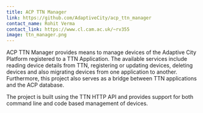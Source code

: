 ```yaml
---
title: ACP TTN Manager
link: https://github.com/AdaptiveCity/acp_ttn_manager
contact_name: Rohit Verma
contact_link: https://www.cl.cam.ac.uk/~rv355
image: ttn_manager.png
---
```


ACP TTN Manager provides means to manage devices of the Adaptive City Platform registered to a TTN Application. The available services include reading device details from TTN, registering or updating devices, deleting devices and also migrating devices from one application to another. Furthermore, this project also serves as a bridge between TTN applications and the ACP database.

The project is built using the TTN HTTP API and provides support for both command line and code based management of devices.
